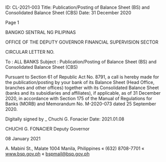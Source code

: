 ID: CL-2021-003
Title: Publication/Posting of Balance Sheet (BS) and Consolidated Balance Sheet (CBS)
Date: 31 December 2020

Page 1

BANGKO SENTRAL NG PILIPINAS

OFFICE OF THE DEPUTY GOVERNOR FINANCIAL SUPERVISION SECTOR

CIRCULAR LETTER NO.

To : ALL BANKS Subject : Publication/Posting of Balance Sheet (BS) and Consolidated Balance Sheet (CBS)

Pursuant to Section 61 of Republic Act No. 8791, a call is hereby made for the publication/posting by your bank of its Balance Sheet (Head Office, branches and other offices) together with its Consolidated Balance Sheet (banks and its subsidiaries and affiliates), if applicable, as of 31 December 2020, in accordance with Section 175 of the Manual of Regulations for Banks (MORB) and Memorandum No. M-2020-073 dated 25 September 2020.

Digitally signed by _ Chuchi G. Fonacier Date: 2021.01.08

CHUCHI G. FONACIER Deputy Governor

08 January 2021

A. Mabini St., Malate 1004 Manila, Philippines « (632) 8708-7701 « www.bsp.gov.ph « bspmail@bsp.gov.ph